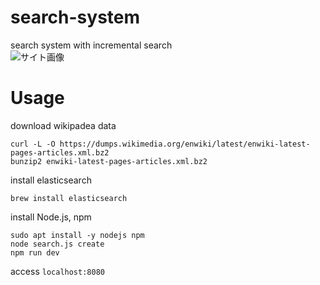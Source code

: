 # search-system
search system with incremental search  
![サイト画像](https://github.com/ao1neko/search-system/blob/master/sample.gif)  

# Usage
download wikipadea data  
```
curl -L -O https://dumps.wikimedia.org/enwiki/latest/enwiki-latest-pages-articles.xml.bz2   
bunzip2 enwiki-latest-pages-articles.xml.bz2
```

install elasticsearch  
```
brew install elasticsearch
```  

install Node.js, npm  
```
sudo apt install -y nodejs npm  
node search.js create  
npm run dev
```

access `localhost:8080`  
